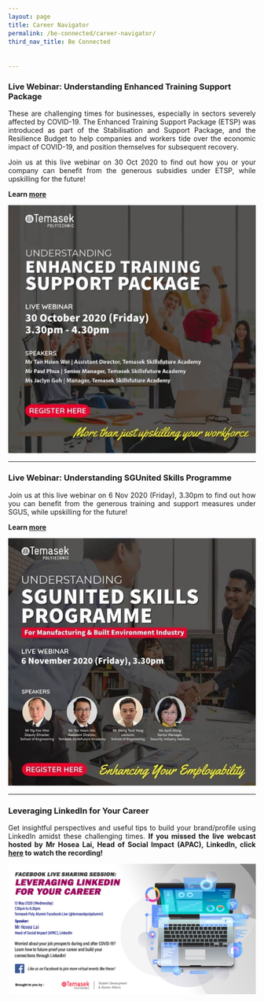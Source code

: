 ```yaml
---
layout: page
title: Career Navigator
permalink: /be-connected/career-navigator/
third_nav_title: Be Connected


---
```

### Live Webinar: Understanding Enhanced Training Support Package ### 
<div style="text-align: justify">
    <p>
These are challenging times for businesses, especially in sectors severely affected by COVID-19. The Enhanced Training Support Package (ETSP) was introduced as part of the Stabilisation and Support Package, and the Resilience Budget to help companies and workers tide over the economic impact of COVID-19, and position themselves for subsequent recovery.

Join us at this live webinar on 30 Oct 2020 to find out how you or your company can benefit from the generous subsidies under ETSP, while upskilling for the future!
         </p>
</div>

**Learn [more](https://www.instagram.com/p/CGbu1fvHCZG/)**

![Enhanced Training](/images/BeConnected_EnhancedTrainingSupport.jpg)

---
### Live Webinar: Understanding SGUnited Skills Programme ### 
<div style="text-align: justify">
    <p>
Join us at this live webinar on 6 Nov 2020 (Friday), 3.30pm to find out how you can benefit from the generous training and support measures under SGUS, while upskilling for the future!
         </p>
</div>

**Learn [more](https://www.instagram.com/p/CGyf0flHqSd/)**

![Upskilling Workforce](/images/BeConnected_SGUnited.jpg)

---
### Leveraging LinkedIn for Your Career ###
<div style="text-align: justify">
    <p>
Get insightful perspectives and useful tips to build your brand/profile using LinkedIn amidst these challenging times. <strong>If you missed the live webcast hosted by Mr Hosea Lai, Head of Social Impact (APAC), LinkedIn, click <a href="https://www.facebook.com/watch/live/?v=660591798116873&ref=external/">here</a> to watch the recording!</strong>
        </p>
</div>


![Leveraging LinkedIn](/images/BeConnected_LinkedIn.jpg)
